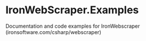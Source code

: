 # IronWebScraper.Examples
 Documentation and code examples for IronWebscraper (ironsoftware.com/csharp/webscraper)
